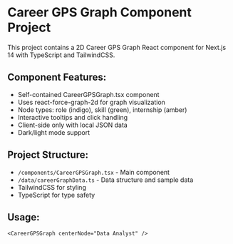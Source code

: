 # Career GPS Graph Component Project

This project contains a 2D Career GPS Graph React component for Next.js 14 with TypeScript and TailwindCSS.

## Component Features:
- Self-contained CareerGPSGraph.tsx component
- Uses react-force-graph-2d for graph visualization
- Node types: role (indigo), skill (green), internship (amber)
- Interactive tooltips and click handling
- Client-side only with local JSON data
- Dark/light mode support

## Project Structure:
- `/components/CareerGPSGraph.tsx` - Main component
- `/data/careerGraphData.ts` - Data structure and sample data
- TailwindCSS for styling
- TypeScript for type safety

## Usage:
```tsx
<CareerGPSGraph centerNode="Data Analyst" />
```
